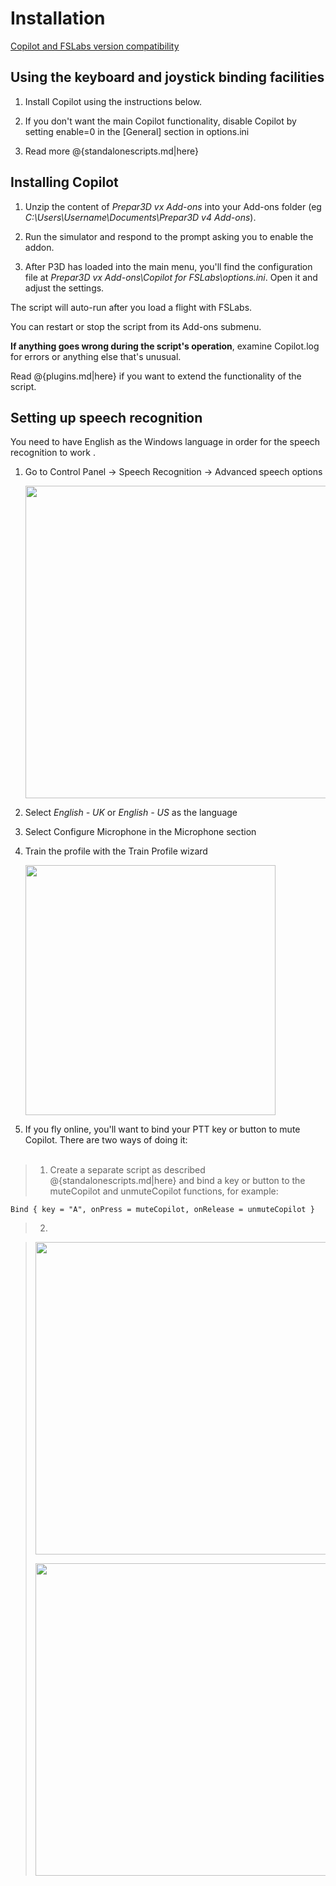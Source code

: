 # Installation

<a href="https://forums.flightsimlabs.com/index.php?/topic/25298-copilot-lua-script/&tab=comments#comment-194432">Copilot and FSLabs version compatibility</a>

## Using the keyboard and joystick binding facilities

1. Install Copilot using the instructions below.

2. If you don't want the main Copilot functionality, disable Copilot by setting enable=0 in the [General] section in options.ini

3. Read more @{standalonescripts.md|here}

## Installing Copilot

1. Unzip the content of *Prepar3D vx Add-ons* into your Add-ons folder (eg *C:\Users\Username\Documents\Prepar3D v4 Add-ons*).

2. Run the simulator and respond to the prompt asking you to enable the addon.

3. After P3D has loaded into the main menu, you'll find the configuration file at *Prepar3D vx Add-ons\Copilot for FSLabs\options.ini*. Open it and adjust the settings.

The script will auto-run after you load a flight with FSLabs.

You can restart or stop the script from its Add-ons submenu.

**If anything goes wrong during the script's operation**, examine Copilot.log for errors or anything else that's unusual.

Read @{plugins.md|here} if you want to extend the functionality of the script.

## Setting up speech recognition

You need to have English as the Windows language in order for the speech recognition to work . 

1. Go to Control Panel -> Speech Recognition -> Advanced speech options <p><img src="../img/recosetup1.jpg" width="500px"></p>

2. Select *English - UK* or *English - US* as the language

3. Select Configure Microphone in the Microphone section

4. Train the profile with the Train Profile wizard <p><img src="../img/recosetup2.jpg" width="400px"></p>

5. If you fly online, you'll want to bind your PTT key or button to mute Copilot. There are two ways of doing it:<br><br>

> 1. Create a separate script as described @{standalonescripts.md|here} and bind a key or button to the muteCopilot and unmuteCopilot functions, for example:

	Bind { key = "A", onPress = muteCopilot, onRelease = unmuteCopilot }

> 2. 

> <p><img src="../img/mutekey.png" width="500px"></p> <p><img src="../img/mutebutton.png" width="500px"></p>

